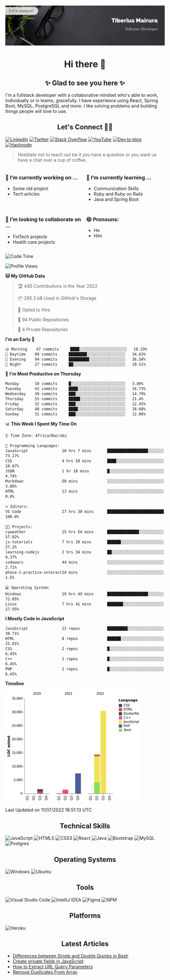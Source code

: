 ![cover-image](assets/images/banner.jpg)

<h1 align="center">
 Hi there 👋
</h1>

<h2 align="center"> ✨ Glad to see you here ✨ </h2>

I'm a fullstack developer with a collaborative mindset who's able to work, individually or in teams, gracefully. I have experience using React, Spring Boot, MySQL, PostgreSQL and more. I like solving problems and building things people will love to use.

<h2 align="center"> Let's Connect 🤝🏾 </h2>

[![LinkedIn](https://img.shields.io/badge/linkedin-%230077B5.svg?style=for-the-badge&logo=linkedin&logoColor=white)](https://www.linkedin.com/in/tiberius-mairura/) [![Twitter](https://img.shields.io/badge/Twitter-%231DA1F2.svg?style=for-the-badge&logo=Twitter&logoColor=white)](https://twitter.com/hermit_tiberius) [![Stack Overflow](https://img.shields.io/badge/-Stackoverflow-FE7A16?style=for-the-badge&logo=stack-overflow&logoColor=white)](https://stackoverflow.com/users/11869442/tiberius) [![YouTube](https://img.shields.io/badge/YouTube-%23FF0000.svg?style=for-the-badge&logo=YouTube&logoColor=white)](https://www.youtube.com/channel/UCEyv3oMzvLUv6tGs9KD_S_A) [![Dev.to blog](https://img.shields.io/badge/dev.to-0A0A0A?style=for-the-badge&logo=dev.to&logoColor=white)](https://dev.to/hermitex) [![Hashnode](https://img.shields.io/badge/Hashnode-2962FF?style=for-the-badge&logo=hashnode&logoColor=white)](https://hashnode.com/@hermitex)

> Hestitate not to reach out be it you have a question or you want us have a chat over a cup of coffee.

<div style="display: grid; gap: 0.5rem; grid-template-columns: repeat(2, 1fr);">

<div>

<h3>🔭  I’m currently working on ...</h3>

- Some old project
- Tech articles

</div>

<div>

<h3>🌱 I’m currently learning ...</h3>

- Communication Skills
- Ruby and Ruby on Rails
- Java and Spring Boot

</div>

<div>
<h3>👯 I’m looking to collaborate on ...</h3>

- FinTech projects
- Health care projects

</div>

<div>
<h3>😄 Pronouns:</h3>

- He
- Him
  
</div>

</div>

<!--START_SECTION:waka-->
![Code Time](http://img.shields.io/badge/Code%20Time-0%20secs-blue)

![Profile Views](http://img.shields.io/badge/Profile%20Views-219-blue)

**🐱 My GitHub Data** 

> 🏆 445 Contributions in the Year 2022
 > 
> 📦 265.3 kB Used in GitHub's Storage 
 > 
> 💼 Opted to Hire
 > 
> 📜 94 Public Repositories 
 > 
> 🔑 4 Private Repositories  
 > 
**I'm an Early 🐤** 

```text
🌞 Morning    47 commits     ████░░░░░░░░░░░░░░░░░░░░░   18.29% 
🌆 Daytime    89 commits     ████████░░░░░░░░░░░░░░░░░   34.63% 
🌃 Evening    94 commits     █████████░░░░░░░░░░░░░░░░   36.58% 
🌙 Night      27 commits     ██░░░░░░░░░░░░░░░░░░░░░░░   10.51%

```
📅 **I'm Most Productive on Thursday** 

```text
Monday       10 commits     █░░░░░░░░░░░░░░░░░░░░░░░░   3.89% 
Tuesday      43 commits     ████░░░░░░░░░░░░░░░░░░░░░   16.73% 
Wednesday    38 commits     ███░░░░░░░░░░░░░░░░░░░░░░   14.79% 
Thursday     55 commits     █████░░░░░░░░░░░░░░░░░░░░   21.4% 
Friday       32 commits     ███░░░░░░░░░░░░░░░░░░░░░░   12.45% 
Saturday     48 commits     ████░░░░░░░░░░░░░░░░░░░░░   18.68% 
Sunday       31 commits     ███░░░░░░░░░░░░░░░░░░░░░░   12.06%

```


📊 **This Week I Spent My Time On** 

```text
⌚︎ Time Zone: Africa/Nairobi

💬 Programming Languages: 
JavaScript               20 hrs 7 mins       ██████████████████░░░░░░░   73.17% 
CSS                      4 hrs 58 mins       ████░░░░░░░░░░░░░░░░░░░░░   18.07% 
JSON                     1 hr 18 mins        █░░░░░░░░░░░░░░░░░░░░░░░░   4.74% 
Markdown                 50 mins             ░░░░░░░░░░░░░░░░░░░░░░░░░   3.06% 
HTML                     13 mins             ░░░░░░░░░░░░░░░░░░░░░░░░░   0.8%

🔥 Editors: 
VS Code                  27 hrs 30 mins      █████████████████████████   100.0%

🐱‍💻 Projects: 
cyweather                15 hrs 54 mins      ██████████████░░░░░░░░░░░   57.82% 
js-tutorials             7 hrs 28 mins       ██████░░░░░░░░░░░░░░░░░░░   27.2% 
learning-nodejs          2 hrs 34 mins       ██░░░░░░░░░░░░░░░░░░░░░░░   9.37% 
codewars                 44 mins             ░░░░░░░░░░░░░░░░░░░░░░░░░   2.71% 
phase-1-practice-interact24 mins             ░░░░░░░░░░░░░░░░░░░░░░░░░   1.5%

💻 Operating System: 
Windows                  19 hrs 49 mins      ██████████████████░░░░░░░   72.05% 
Linux                    7 hrs 41 mins       ███████░░░░░░░░░░░░░░░░░░   27.95%

```

**I Mostly Code in JavaScript** 

```text
JavaScript               12 repos            █████████░░░░░░░░░░░░░░░░   38.71% 
HTML                     8 repos             ██████░░░░░░░░░░░░░░░░░░░   25.81% 
CSS                      2 repos             █░░░░░░░░░░░░░░░░░░░░░░░░   6.45% 
C++                      2 repos             █░░░░░░░░░░░░░░░░░░░░░░░░   6.45% 
PHP                      2 repos             █░░░░░░░░░░░░░░░░░░░░░░░░   6.45%

```


**Timeline**

![Chart not found](https://raw.githubusercontent.com/hermitex/hermitex/main/charts/bar_graph.png) 


 Last Updated on 11/07/2022 18:51:13 UTC
<!--END_SECTION:waka-->

<h2 align="center"> Technical Skills </h2>

![JavaScript](https://img.shields.io/badge/javascript-%23323330.svg?style=for-the-badge&logo=javascript&logoColor=%23F7DF1E) ![HTML5](https://img.shields.io/badge/html5-%23E34F26.svg?style=for-the-badge&logo=html5&logoColor=white) ![CSS3](https://img.shields.io/badge/css3-%231572B6.svg?style=for-the-badge&logo=css3&logoColor=white) ![React](https://img.shields.io/badge/react-%2320232a.svg?style=for-the-badge&logo=react&logoColor=%2361DAFB) ![Java](https://img.shields.io/badge/java-%23ED8B00.svg?style=for-the-badge&logo=java&logoColor=white) ![Bootstrap](https://img.shields.io/badge/bootstrap-%23563D7C.svg?style=for-the-badge&logo=bootstrap&logoColor=white) ![MySQL](https://img.shields.io/badge/mysql-%2300f.svg?style=for-the-badge&logo=mysql&logoColor=white) ![Postgres](https://img.shields.io/badge/postgres-%23316192.svg?style=for-the-badge&logo=postgresql&logoColor=white)

<h2 align="center"> Operating Systems </h2>

![Windows](https://img.shields.io/badge/Windows-0078D6?style=for-the-badge&logo=windows&logoColor=white) ![Ubuntu](https://img.shields.io/badge/Ubuntu-E95420?style=for-the-badge&logo=ubuntu&logoColor=white)

<h2 align="center"> Tools </h2>

![Visual Studio Code](https://img.shields.io/badge/Visual%20Studio%20Code-0078d7.svg?style=for-the-badge&logo=visual-studio-code&logoColor=white) ![IntelliJ IDEA](https://img.shields.io/badge/IntelliJIDEA-000000.svg?style=for-the-badge&logo=intellij-idea&logoColor=white) ![Figma](https://img.shields.io/badge/figma-%23F24E1E.svg?style=for-the-badge&logo=figma&logoColor=white) ![NPM](https://img.shields.io/badge/NPM-%23000000.svg?style=for-the-badge&logo=npm&logoColor=white)

<h2 align="center"> Platforms </h2>

![Heroku](https://img.shields.io/badge/heroku-%23430098.svg?style=for-the-badge&logo=heroku&logoColor=white)

 <h2 align="center">Latest Articles </h2>

- [Differences between Single and Double Quotes in Bash](https://dev.to/hermitex/differences-between-single-and-double-quotes-in-bash-3eog)
- [Create private fields in JavaScript](https://dev.to/hermitex/create-private-fields-in-javascript-3ean)
- [How to Extract URL Query Parameters](https://dev.to/hermitex/how-to-extract-url-search-parameters-4k58)
- [Remove Duplicates From Array](https://dev.to/hermitex/remove-duplicates-from-array-1d6h)
